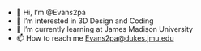 - 👋 Hi, I’m @Evans2pa
- 👀 I’m interested in 3D Design and Coding
- 🌱 I’m currently learning at James Madison University
- 📫 How to reach me Evans2pa@dukes.jmu.edu

<!---
Evans2pa/Evans2pa is a ✨ special ✨ repository because its `README.md` (this file) appears on your GitHub profile.
You can click the Preview link to take a look at your changes.
--->
